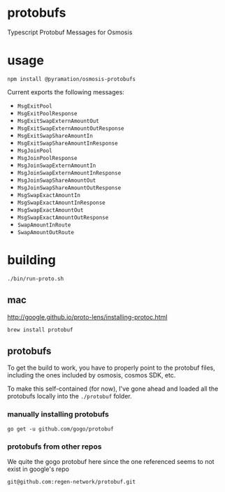 # protobufs

Typescript Protobuf Messages for Osmosis

# usage

```
npm install @pyramation/osmosis-protobufs
```

Current exports the following messages:

- `MsgExitPool`
- `MsgExitPoolResponse`
- `MsgExitSwapExternAmountOut`
- `MsgExitSwapExternAmountOutResponse`
- `MsgExitSwapShareAmountIn`
- `MsgExitSwapShareAmountInResponse`
- `MsgJoinPool`
- `MsgJoinPoolResponse`
- `MsgJoinSwapExternAmountIn`
- `MsgJoinSwapExternAmountInResponse`
- `MsgJoinSwapShareAmountOut`
- `MsgJoinSwapShareAmountOutResponse`
- `MsgSwapExactAmountIn`
- `MsgSwapExactAmountInResponse`
- `MsgSwapExactAmountOut`
- `MsgSwapExactAmountOutResponse`
- `SwapAmountInRoute`
- `SwapAmountOutRoute`

# building

```
./bin/run-proto.sh
```

## mac

http://google.github.io/proto-lens/installing-protoc.html

```
brew install protobuf
```

## protobufs

To get the build to work, you have to properly point to the protobuf files, including the ones included by osmosis, cosmos SDK, etc. 

To make this self-contained (for now), I've gone ahead and loaded all the protobufs locally into the `./protobuf` folder. 

### manually installing protobufs

```
go get -u github.com/gogo/protobuf
```

### protobufs from other repos

We quite the gogo protobuf here since the one referenced seems to not exist in google's repo

```
git@github.com:regen-network/protobuf.git
```
